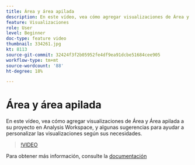 ```yaml
---
title: Área y área apilada
description: En este vídeo, vea cómo agregar visualizaciones de Área y Área apilada a su proyecto en Analysis Workspace, y algunas sugerencias para ayudar a personalizar las visualizaciones según sus necesidades.
feature: Visualizaciones
role: User
level: Beginner
doc-type: feature video
thumbnail: 334261.jpg
kt: 8113
source-git-commit: 32424f3f2b05952fe4df9ea91dcbe51684cee905
workflow-type: tm+mt
source-wordcount: '88'
ht-degree: 18%

---
```



# Área y área apilada

En este vídeo, vea cómo agregar visualizaciones de Área y Área apilada a su proyecto en Analysis Workspace, y algunas sugerencias para ayudar a personalizar las visualizaciones según sus necesidades.

>[!VIDEO](https://video.tv.adobe.com/v/334261/?quality=12&learn=on)

Para obtener más información, consulte la [documentación](https://experienceleague.adobe.com/docs/analytics/analyze/analysis-workspace/visualizations/area.html?lang=en#)
